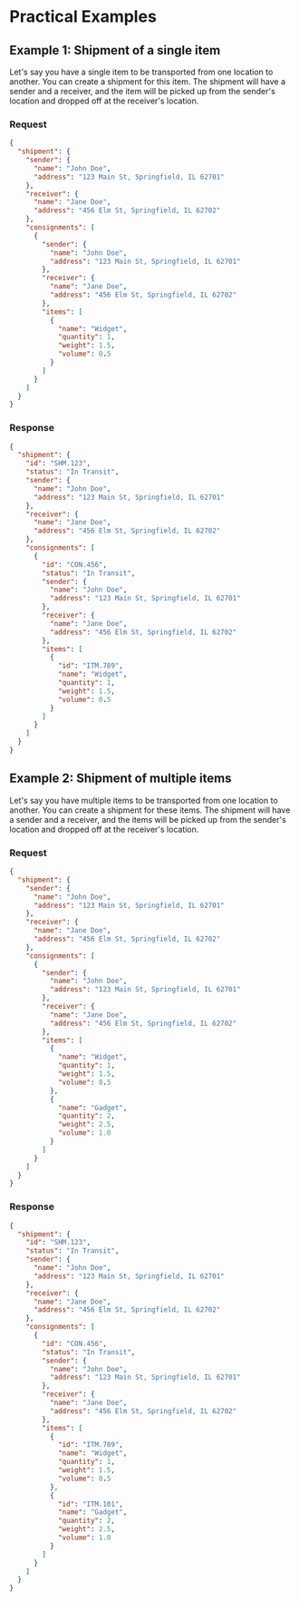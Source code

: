 # Practical Examples

## Example 1: Shipment of a single item

Let's say you have a single item to be transported from one location to another. You can create a shipment for this item. The shipment will have a sender and a receiver, and the item will be picked up from the sender's location and dropped off at the receiver's location.

### Request

```json
{
  "shipment": {
    "sender": {
      "name": "John Doe",
      "address": "123 Main St, Springfield, IL 62701"
    },
    "receiver": {
      "name": "Jane Doe",
      "address": "456 Elm St, Springfield, IL 62702"
    },
    "consignments": [
      {
        "sender": {
          "name": "John Doe",
          "address": "123 Main St, Springfield, IL 62701"
        },
        "receiver": {
          "name": "Jane Doe",
          "address": "456 Elm St, Springfield, IL 62702"
        },
        "items": [
          {
            "name": "Widget",
            "quantity": 1,
            "weight": 1.5,
            "volume": 0.5
          }
        ]
      }
    ]
  }
}
```

### Response

```json
{
  "shipment": {
    "id": "SHM.123",
    "status": "In Transit",
    "sender": {
      "name": "John Doe",
      "address": "123 Main St, Springfield, IL 62701"
    },
    "receiver": {
      "name": "Jane Doe",
      "address": "456 Elm St, Springfield, IL 62702"
    },
    "consignments": [
      {
        "id": "CON.456",
        "status": "In Transit",
        "sender": {
          "name": "John Doe",
          "address": "123 Main St, Springfield, IL 62701"
        },
        "receiver": {
          "name": "Jane Doe",
          "address": "456 Elm St, Springfield, IL 62702"
        },
        "items": [
          {
            "id": "ITM.789",
            "name": "Widget",
            "quantity": 1,
            "weight": 1.5,
            "volume": 0.5
          }
        ]
      }
    ]
  }
}
```

## Example 2: Shipment of multiple items

Let's say you have multiple items to be transported from one location to another. You can create a shipment for these items. The shipment will have a sender and a receiver, and the items will be picked up from the sender's location and dropped off at the receiver's location.

### Request

```json
{
  "shipment": {
    "sender": {
      "name": "John Doe",
      "address": "123 Main St, Springfield, IL 62701"
    },
    "receiver": {
      "name": "Jane Doe",
      "address": "456 Elm St, Springfield, IL 62702"
    },
    "consignments": [
      {
        "sender": {
          "name": "John Doe",
          "address": "123 Main St, Springfield, IL 62701"
        },
        "receiver": {
          "name": "Jane Doe",
          "address": "456 Elm St, Springfield, IL 62702"
        },
        "items": [
          {
            "name": "Widget",
            "quantity": 1,
            "weight": 1.5,
            "volume": 0.5
          },
          {
            "name": "Gadget",
            "quantity": 2,
            "weight": 2.5,
            "volume": 1.0
          }
        ]
      }
    ]
  }
}
```

### Response

```json
{
  "shipment": {
    "id": "SHM.123",
    "status": "In Transit",
    "sender": {
      "name": "John Doe",
      "address": "123 Main St, Springfield, IL 62701"
    },
    "receiver": {
      "name": "Jane Doe",
      "address": "456 Elm St, Springfield, IL 62702"
    },
    "consignments": [
      {
        "id": "CON.456",
        "status": "In Transit",
        "sender": {
          "name": "John Doe",
          "address": "123 Main St, Springfield, IL 62701"
        },
        "receiver": {
          "name": "Jane Doe",
          "address": "456 Elm St, Springfield, IL 62702"
        },
        "items": [
          {
            "id": "ITM.789",
            "name": "Widget",
            "quantity": 1,
            "weight": 1.5,
            "volume": 0.5
          },
          {
            "id": "ITM.101",
            "name": "Gadget",
            "quantity": 2,
            "weight": 2.5,
            "volume": 1.0
          }
        ]
      }
    ]
  }
}
```
